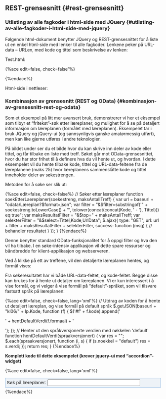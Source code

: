 ## REST-grensesnitt {#rest-grensesnitt}

### Utlisting av alle fagkoder i html-side med JQuery {#utlisting-av-alle-fagkoder-i-html-side-med-jquery}

Følgende html-dokument benytter JQuery og REST-grensesnittet for å liste ut en enkel html-side med lenker til alle fagkoder. Lenkene peker på URL-data – URLen, med kode og tittel som beskrivelse av lenken:

Test.html:

{%ace edit=false, check=false'%}
<html>
  <head>
    <title>Test</title>
    <meta http-equiv='Content-Type' content='text/html;charset=UTF-8'>
    <script src="http://code.jquery.com/jquery-latest.js">
    </script>
  </head>
  <body>
    <p></p>
    <script type="text/jscript">
    $.getJSON("http://beta-data.udir.no/kl06/fagkoder", {},
      function (data)
      {
        $.each(data, function (i, fagkoder) {$('p').append('<a href=' + fagkoder["url-data"] + '>' + fagkoder.kode + ' - ' + fagkoder.tittel + '&lt;/a&gt;&lt;br&gt;'); 
      })
    });
    </script>
  </body>
</html>
{%endace%}

Html-side i nettleser:

### Kombinasjon av grensesnitt (REST og OData) {#kombinasjon-av-grensesnitt-rest-og-odata}

Som et eksempel på litt mer avansert bruk, demonstrerer vi her et eksempel som tilbyr et “fritekst”-søk etter læreplaner, og mulighet for å se på detaljert informasjon om læreplanen (formålet med læreplanen). Eksempelet tar i bruk JQuery og jQuery-ui (og sannsynligvis ganske amatørmessig utført), men kan like gjerne utføres i andre teknologier.

På bildet under ser du et bilde hvor du kan skrive inn deler av kode eller tittel, og får tilbake en liste med treff. Søket går mot OData-grensesnittet, hvor du har stor frihet til å definere hva du vil hente ut, og hvordan. I dette eksempelet vil du hente tilbake kode, tittel og URL-data-feltene fra de læreplanene (maks 25) hvor læreplanens sammenslåtte kode og tittel inneholder deler av søkestrengen.

Metoden for å søke ser slik ut:

{%ace edit=false, check=false%}
// Søker etter læreplaner
function soekEtterLaereplaner(soekestreng, maksAntallTreff) {
  var url = baseurl + "odata/Læreplan?$format=json";
  var filter = "&$filter=substringof('" + soekestreng.toLowerCase() + "', tolower(concat(concat(Kode, ' - '), Tittel))) eq true";
  var maksResultatFilter = "&$top=" + maksAntallTreff;
  var selekterFilter = "&$select=Tittel,Kode,UrlData";
  $.ajax({
    type: "GET",
    url: url + filter + maksResultatFilter + selekterFilter,
    success: function (msg) {
    // behandler resultatet
    }
  });
}
{%endace%}

Denne benytter standard OData-funksjonalitet for å oppgi filter og hva den vil ha tilbake. I en søke-intensiv applikasjon vil dette spare ressurser og båndbredde for klient-applikasjon og webserveren.

Ved å klikke på ett av treffene, vil den detaljerte læreplanen hentes, og formål vises:

Fra søkeresultatet har vi både URL-data-feltet, og kode-feltet. Begge disse kan brukes for å hente ut detaljer om læreplanen. Vi er kun interessert i å vise formål, og vi velger å vise formål på “default”-språket, som vil tilsvare fastsatt språk på læreplanen:

{%ace edit=false, check=false,  lang='xml'%}
// Utdrag av koden for å hente ut detaljert læreplan, og vise formål på default språk
$.getJSON(baseurl + "kl06/" + lp.Kode, function (f) {
  $('#f' + f.kode).append('<p>' + hentDefaultVerdi(f.formaal) + '</p>');
});
// Henter ut den språkversjonerte verdien med nøkkelen 'default'
function hentDefaultVerdi(spraakversjonert) {
  var res = "";
  $.each(spraakversjonert, function (i, s) {
    if (s.noekkel = "default")
    res = s.verdi;
  });
  return res;
}
{%endace%}

**Komplett kode til dette eksempelet (krever jquery-ui med “accordion”-widget)**

{%ace edit=false, check=false, lang='xml'%}
<!DOCTYPE html>
<html>
  <head>
    <title>Læreplansøk</title>
    <meta http-equiv='Content-Type' content='text/html;charset=UTF-8'/>
    <link type="text/css" href="css/ui-lightness/jquery-ui-1.8.14.custom.css" rel="stylesheet" />
    <script type="text/javascript" src="js/jquery-1.5.1.min.js"></script>
    <script src="js/jquery-ui-1.8.14.custom.min.js" type="text/javascript"></script>
  </head>
  <body>
    <script type="text/javascript">
      var baseurl = "http://beta-data.udir.no/";
      var maksAntallTreff = 25;
      // Hekter på event på søke-input til å kalle soekEtterLaereplaner, med søkestreng og maks 25 antall treff
      $(document).ready(function () {
        $('input[name=soek]').keyup(function () { soekEtterLaereplaner($('input[name=soek]').val(), maksAntallTreff); }
        );
      });
      // Søker etter læreplaner, kaller lastInnResultater
      function soekEtterLaereplaner(soekestreng, maksAntallTreff) {
        var url = baseurl + "odata/Læreplan?$format=json";
        var filter = "&$filter=substringof('" + soekestreng.toLowerCase() + "', tolower(concat(concat(Kode, ' - '), Tittel))) eq true";
        var maksResultatFilter = "&$top=" + maksAntallTreff;
        var selekterFilter = "&$select=Tittel,Kode,UrlData";
        $.ajax({
          type: "GET",
          url: url + filter + maksResultatFilter + selekterFilter,
          success: function (msg) {
            $("#resultat").accordion('destroy');
            $("#resultat").text('');
            lastInnResultater(msg.d.results);
            $("#resultat").accordion({ header: "h3", autoHeight: false, collapsible: true, active: false, height: 180 });
          }
        });
      }
      // Lister ut resultatene, og hekter på et event som gjør at formål hentes fra detaljert informasjon om læreplan når resultatet åpnes
      function lastInnResultater(results) {
        $.each(results, function (i, lp) {
          $('#resultat').append("<div id=" + lp.Kode + '><h3><a href="#">' + lp.Kode + " - " + lp.Tittel + '</a></h3><div style="height:300px" id=f' + lp.Kode + '><b>Formål</b></div></div>');
          $("#" + lp.Kode).live("click", 
          function () {
            $.getJSON(baseurl + "kl06/" + lp.Kode,
            function (f) {
              $('#f' + f.kode).append('<p>' + hentDefaultVerdi(f.formaal) + '</p>');
              });
          });
        });
      }
      // Henter ut den språkversjonerte verdien med nøkkelen 'default'
      function hentDefaultVerdi(spraakversjonert) {
        var res = "";
        $.each(spraakversjonert, function (i, s) {
          if (s.noekkel = "default")
          res = s.verdi;
        });
        return res;
      }
    </script>
    <p style="font-family: Arial, Sans-Serif; font-size: 15px; margin-bottom: 5px; display: block; padding: 4px; border: solid 1px #85b1de; background-color: #EDF2F7;">
    Søk på læreplaner: 
      <input style="width: 300px;" id="soek" name="soek" type="text"/>
    </p>
    <div id="resultat"></div>
  </body>
</html>
{%endace%}
